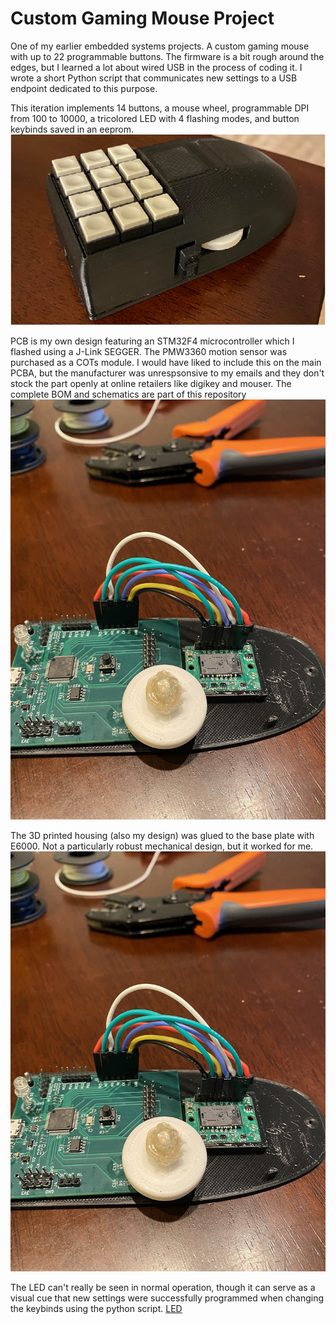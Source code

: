 # Custom Gaming Mouse Project

One of my earlier embedded systems projects. A custom gaming mouse with up to 22 programmable buttons. The firmware is a bit rough around the edges, but I learned a lot about wired USB in the process of coding it.
I wrote a short Python script that communicates new settings to a USB endpoint dedicated to this purpose. 

This iteration implements 14 buttons, a mouse wheel, programmable DPI from 100 to 10000, a tricolored LED with 4 flashing modes, and button keybinds saved in an eeprom.
![Final Product](images/mouse_photo03.png)

PCB is my own design featuring an STM32F4 microcontroller which I flashed using a J-Link SEGGER. The PMW3360 motion sensor was purchased as a COTs module. I would have liked to include this on the main PCBA, but the manufacturer was unrespsonsive to my emails and they don't stock the part openly at online retailers like digikey and mouser. The complete BOM and schematics are part of this repository
![PCB Design](images/mouse_photo01.jpg)

The 3D printed housing (also my design) was glued to the base plate with E6000. Not a particularly robust mechanical design, but it worked for me.
![Assembly](images/mouse_photo01.jpg)

The LED can't really be seen in normal operation, though it can serve as a visual cue that new settings were successfully programmed when changing the keybinds using the python script.
[LED](images/mouse_photo04.jpg)
